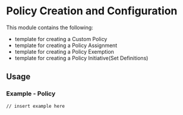 # Policy Creation and Configuration
This module contains the following: 
- template for creating a Custom Policy 
- template for creating a Policy Assignment 
- template for creating a Policy Exemption 
- template for creating a Policy Initiative(Set Definitions) 

## Usage

### Example - Policy

``` bicep
// insert example here
```
